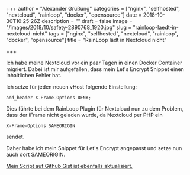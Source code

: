 +++
author = "Alexander Grüßung"
categories = ["nginx", "selfhosted", "nextcloud", "rainloop", "docker", "opensource"]
date = 2018-10-30T10:25:26Z
description = ""
draft = false
image = "/images/2018/10/safety-2890768_1920.jpg"
slug = "rainloop-laedt-in-nextcloud-nicht"
tags = ["nginx", "selfhosted", "nextcloud", "rainloop", "docker", "opensource"]
title = "RainLoop lädt in Nextcloud nicht"

+++

Ich habe meine Nextcloud vor ein paar Tagen in einen Docker Container migriert. Dabei ist mir aufgefallen, dass mein Let's Encrypt Snippet einen inhaltlichen Fehler hat.

Ich setze für jeden neuen vHost folgende Einstellung:

```
add_header X-Frame-Options DENY;
```

Dies führte bei dem RainLoop Plugin für Nextcloud nun zu dem Problem, dass der iFrame nicht geladen wurde, da Nextcloud per PHP ein

```
X-Frame-Options SAMEORIGIN
```

sendet.

Daher habe ich mein Snippet für Let's Encrypt angepasst und setze nun auch dort SAMEORIGIN.

[Mein Script auf Github Gist ist ebenfalls aktualisiert.](https://gist.github.com/gruessung/8aa6746e4a5ba559ee7720829592d40d)


